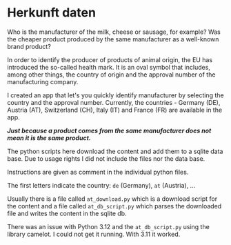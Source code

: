 # Herkunft daten

Who is the manufacturer of the milk, cheese or sausage, for example? Was the cheaper product produced by the same manufacturer as a well-known brand product?

In order to identify the producer of products of animal origin, the EU has introduced the so-called health mark. It is an oval symbol that includes, among other things, the country of origin and the approval number of the manufacturing company.

I created an app that let's you quickly identify manufacturer by selecting the country and the approval number. Currently, the countries - Germany (DE), Austria (AT), Switzerland (CH), Italy (IT) and France (FR) are available in the app.

*__Just because a product comes from the same manufacturer does not mean it is the same product.__*

The python scripts here download the content and add them to a sqlite data base. Due to usage rights I did not include the files nor the data base.

Instructions are given as comment in the individual python files.

The first letters indicate the country: `de` (Germany), `at` (Austria), ...

Usually there is a file called `at_download.py` which is a download script for the content and a file called `at_db_script.py` which parses the downloaded file and writes the content in the sqlite db.

There was an issue with Python 3.12 and the `at_db_script.py` using the library camelot. I could not get it running. With 3.11 it worked. 